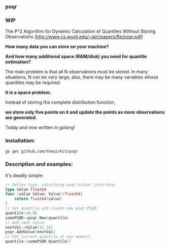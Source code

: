 ### psqr

### WIP

The P^2 Algorithm for Dynamic Calculation of Quantiles Without Storing Observations
(http://www.cs.wustl.edu/~jain/papers/ftp/psqr.pdf)

**How many data you can store on your machine?**

**And how many additional space (RAM/disk) you need for quantile estimation?**

The main problem is that all N observations must be stored.
In many situations, N can be very large; also, there may be many variables whose quantiles may be required.

**It is a space problem.**

Instead of storing the complete distribution function,

**we store only five points on it and update the points as more observations are generated.**

Today and now written in golang!

### Installation:
```bash
go get github.com/theairkit/psqr
```

### Description and examples:

It's deadly simple:
```go
// Define type, satisfying psqr.Valuer interface:
type Value float64
func (value Value) Value()float64{
	return float64(value)
}
// Set quantile and create new psqr.PSQR:
quantile:=0.95
somePSQR:=psqr.New(quantile)
// Add next value:
nextVal:=Value(12.34)
psqr.AddValue(nextVal)
// Get current quantile at any moment:
quantile:=somePSQR.Quantile()
```
